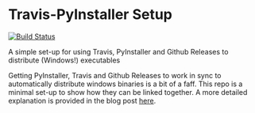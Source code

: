 # Travis-PyInstaller Setup
[![Build Status](https://travis-ci.org/asongtoruin/travis-pyinstaller-setup.svg?branch=master)](https://travis-ci.org/asongtoruin/travis-pyinstaller-setup)

A simple set-up for using Travis, PyInstaller and Github Releases to distribute
(Windows!) executables

Getting PyInstaller, Travis and Github Releases to work in sync to automatically
distribute windows binaries is a bit of a faff. This repo is a minimal set-up to
show how they can be linked together. A more detailed explanation is provided in
the blog post [here](<https://ruszkow.ski/posts/2019-10-21-travis-+-pyinstaller-+-github-releases/>).
